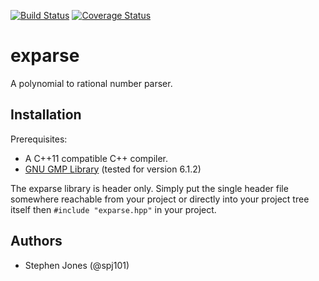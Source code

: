 [![Build Status](https://travis-ci.org/spj101/exparse.svg?branch=master)](https://travis-ci.org/spj101/exparse)
[![Coverage Status](https://coveralls.io/repos/github/spj101/exparse/badge.svg?branch=master)](https://coveralls.io/github/spj101/exparse?branch=master)

# exparse

A polynomial to rational number parser.

## Installation

Prerequisites:
* A C++11 compatible C++ compiler.
* [GNU GMP Library](https://gmplib.org/) (tested for version 6.1.2)

The exparse library is header only. Simply put the single header file somewhere reachable from your project or directly into your project tree itself then `#include "exparse.hpp"` in your project.

## Authors

* Stephen Jones (@spj101)

